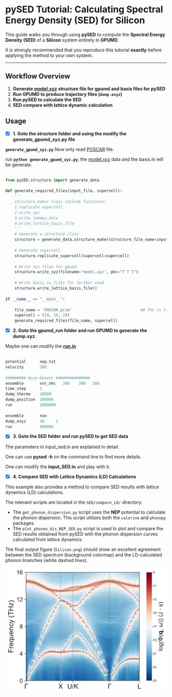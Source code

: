 # pySED Tutorial: Calculating Spectral Energy Density (SED) for Silicon

This guide walks you through using **pySED** to compute the **Spectral Energy Density (SED)** of a **Silicon** system entirely in **GPUMD**.

It is strongly recommended that you reproduce this tutorial **exactly** before applying the method to your own system.

---

## **Workflow Overview**

1. **Generate [model.xyz](https://gpumd.org/gpumd/input_files/model_xyz.html) structure file for gpumd and basis files for pySED**
2. **Run GPUMD to produce trajectory files (`dump.exyz`)**
3. **Run pySED to calculate the SED**
4. **SED compare with lattice dynamic calculation**
 
## Usage

- [x] **1. Goto the structure folder and using the modify the generate_gpumd_xyz.py file** 

**`generate_gpumd_xyz.py`** Now only read [POSCAR](https://www.vasp.at/wiki/index.php/POSCAR) file.

run **`python generate_gpumd_xyz.py`**, the [model.xyz](https://gpumd.org/gpumd/input_files/model_xyz.html) data and the basis.in will be generate.


```python

from pySED.structure import generate_data

def generate_required_files(input_file, supercell):
    '''
    structure_maker class include functions:
    1.replicate_supercell
    2.write_xyz
    3.write_lammps_data
    4.write_lattice_basis_file
    '''	 
    # Generate a structure class
    structure = generate_data.structure_maker(structure_file_name=input_file)
    
    # Generate supercell
    structure.replicate_supercell(supercell=supercell)

    # Write xyz files for gpumd
    structure.write_xyz(filename='model.xyz', pbc="T T T")

    # Write basis.in files for further used
    structure.write_lattice_basis_file()

if __name__ == "__main__":

    file_name = 'POSCAR_prim'                              ## The in file for lammps
    supercell = (20, 20, 20)
    generate_required_files(file_name, supercell)

```

- [x] **2. Goto the gpumd_run folder and run GPUMD to generate the dump.xyz**.

Maybe one can modify the **[run.in]()**

```python

potential      nep.txt
velocity       300

######### Nose-Hoover ###############
ensemble       nvt_nhc   300    300   100
time_step      1
dump_thermo    20000
dump_position  100000
run            1000000

ensemble       nve
dump_exyz      10     1
run            500000

```


- [x] **3. Goto the SED folder and run pySED to get SED data** 

The parameters in input_sed.in are explained in detail.

One can use  **pysed -h** on the command line to find more details.

One can modify the **input_SED.in** and play with it.



- [x] **4. Compare SED with Lattice Dynamics (LD) Calculations** 

This example also provides a method to compare SED results with lattice dynamics (LD) calculations.

The relevant scripts are located in the `SED/compare_LD/` directory:
-   The `get_phonon_dispersion.py` script uses the **NEP** potential to calculate the phonon dispersion. This script utilizes both the `calorine` and `phonopy` packages.
-   The `plot_phonon_dis_NEP_SED.py` script is used to plot and compare the SED results obtained from pySED with the phonon dispersion curves calculated from lattice dynamics.

The final output figure (`Silicon.png`) should show an excellent agreement between the SED spectrum (background colormap) and the LD-calculated phonon branches (white dashed lines).

![Comparison of SED and LD for Silicon](https://github.com/Tingliangstu/pySED/blob/main/example/Silicon_primitive_gpumd/SED/compare_LD/Silicon.png)